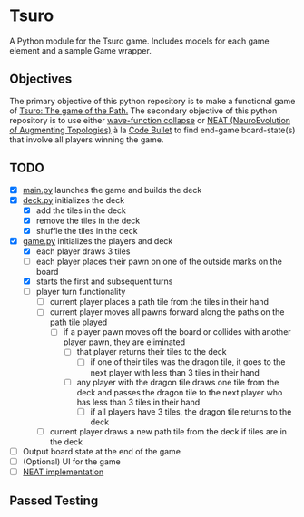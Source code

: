 # Tsuro

A Python module for the Tsuro game. Includes models for each game element and a sample Game wrapper.

## Objectives

The primary objective of this python repository is to make a functional game of [Tsuro: The game of the Path.](https://boardgamegeek.com/boardgame/16992/tsuro) The secondary objective of this python repository is to use either [wave-function collapse](https://github.com/Coac/wave-function-collapse) or [NEAT (NeuroEvolution of Augmenting Topologies)](https://en.wikipedia.org/wiki/Neuroevolution_of_augmenting_topologies) à la [Code Bullet](https://www.youtube.com/@CodeBullet) to find end-game board-state(s) that involve all players winning the game.

## TODO
- [x] [main.py](main.py) launches the game and builds the deck
- [x] [deck.py](deck.py) initializes the deck
    - [x] add the tiles in the deck
    - [x] remove the tiles in the deck
    - [x] shuffle the tiles in the deck
- [x] [game.py](game.py) initializes the players and deck
    - [x] each player draws 3 tiles
    - [ ] each player places their pawn on one of the outside marks on the board
    - [x] starts the first and subsequent turns
    - [ ] player turn functionality
        - [ ] current player places a path tile from the tiles in their hand
        - [ ] current player moves all pawns forward along the paths on the path tile played
            - [ ] if a player pawn moves off the board or collides with another player pawn, they are eliminated
                - [ ] that player returns their tiles to the deck
                    - [ ] if one of their tiles was the dragon tile, it goes to the next player with less than 3 tiles in their hand
                - [ ] any player with the dragon tile draws one tile from the deck and passes the dragon tile to the next player who has less than 3 tiles in their hand
                    - [ ] if all players have 3 tiles, the dragon tile returns to the deck
        - [ ] current player draws a new path tile from the deck if tiles are in the deck
- [ ] Output board state at the end of the game
- [ ] \(Optional) UI for the game
- [ ] [NEAT implementation](https://neat-python.readthedocs.io/en/latest/)

## Passed Testing
